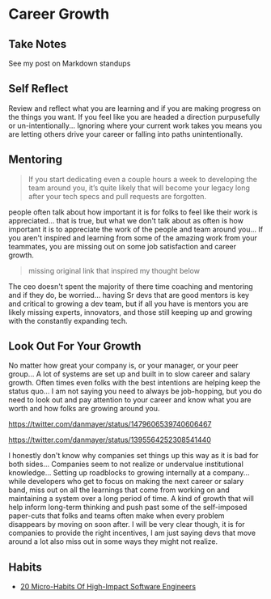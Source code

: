 # Career Growth

## Take Notes

See my post on Markdown standups

## Self Reflect

Review and reflect what you are learning and if you are making progress on the things you want. If you feel like you are headed a direction purpusefully or un-intentionally... Ignoring where your current work takes you means you are letting others drive your career or falling into paths unintentionally.

## Mentoring

> If you start dedicating even a couple hours a week to developing the team around you, it’s quite likely that will become your legacy long after your tech specs and pull requests are forgotten.

people often talk about how important it is for folks to feel like their work is appreciated... that is true, but what we don't talk about as often is how important it is to appreciate the work of the people and team around you... If you aren't inspired and learning from some of the amazing work from your teammates, you are missing out on some job satisfaction and career growth.

> missing original link that inspired my thought below

The ceo doesn't spent the majority of there time coaching and mentoring and if they do, be worried... having Sr devs that are good mentors is key and critical to growing a dev team, but if all you have is mentors you are likely missing experts, innovators, and those still keeping up and growing with the constantly expanding tech. 

## Look Out For Your Growth

No matter how great your company is, or your manager, or your peer group... A lot of systems are set up and built in to slow career and salary growth. Often times even folks with the best intentions are helping keep the status quo... I am not saying you need to always be job-hopping, but you do need to look out and pay attention to your career and know what you are worth and how folks are growing around you.

https://twitter.com/danmayer/status/1479606539740606467

https://twitter.com/danmayer/status/1395564252308541440

I honestly don't know why companies set things up this way as it is bad for both sides... Companies seem to not realize or undervalue institutional knowledge... Setting up roadblocks to growing internally at a company... while developers who get to focus on making the next career or salary band, miss out on all the learnings that come from working on and maintaining a system over a long period of time. A kind of growth that will help inform long-term thinking and push past some of the self-imposed paper-cuts that folks and teams often make when every problem disappears by moving on soon after. I will be very clear though, it is for companies to provide the right incentives, I am just saying devs that move around a lot also miss out in some ways they might not realize.

## Habits

* [20 Micro-Habits Of High-Impact Software Engineers](https://davidxiang.com/2021/07/18/20-micro-habits-of-high-impact-software-engineers/)
